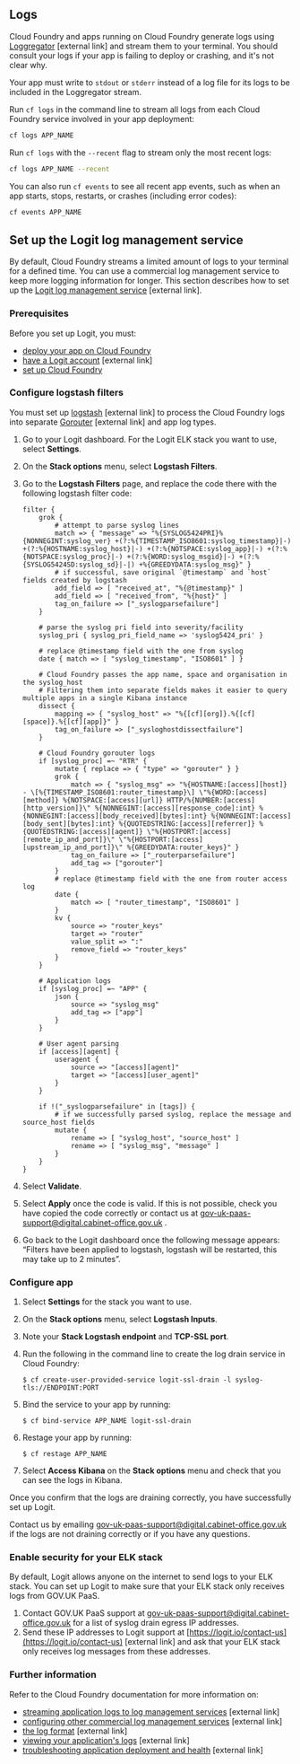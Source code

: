 ## Logs

Cloud Foundry and apps running on Cloud Foundry generate logs using [Loggregator](https://docs.cloudfoundry.org/loggregator/architecture.html) [external link] and stream them to your terminal. You should consult your logs if your app is failing to deploy or crashing, and it's not clear why.

Your app must write to `stdout` or `stderr` instead of a log file for its logs to be included in the Loggregator stream.

Run `cf logs` in the command line to stream all logs from each Cloud Foundry service involved in your app deployment:

```bash
cf logs APP_NAME
```

Run `cf logs` with the `--recent` flag to stream only the most recent logs:

```bash
cf logs APP_NAME --recent
```

You can also run `cf events` to see all recent app events, such as when an app starts, stops, restarts, or crashes (including error codes):

```bash
cf events APP_NAME
```

## Set up the Logit log management service

By default, Cloud Foundry streams a limited amount of logs to your terminal for a defined time. You can use a commercial log management service to keep more logging information for longer. This section describes how to set up the [Logit log management service](https://logit.io/) [external link].

### Prerequisites

Before you set up Logit, you must:

- [deploy your app on Cloud Foundry](https://docs.cloud.service.gov.uk/deploying_apps.html#deploying-apps)
- [have a Logit account](https://logit.io/) [external link]
- [set up Cloud Foundry](https://docs.cloud.service.gov.uk/get_started.html#set-up-command-line)

### Configure logstash filters

You must set up [logstash](https://www.elastic.co/products/logstash) [external link] to process the Cloud Foundry logs into separate [Gorouter](https://docs.cloudfoundry.org/concepts/architecture/router.html) [external link] and app log types.

1. Go to your Logit dashboard. For the Logit ELK stack you want to use, select __Settings__. 
1. On the __Stack options__ menu, select __Logstash Filters__.
1. Go to the __Logstash Filters__ page, and replace the code there with the following logstash filter code:

    ```
    filter {
        grok {
            # attempt to parse syslog lines
            match => { "message" => "%{SYSLOG5424PRI}%{NONNEGINT:syslog_ver} +(?:%{TIMESTAMP_ISO8601:syslog_timestamp}|-) +(?:%{HOSTNAME:syslog_host}|-) +(?:%{NOTSPACE:syslog_app}|-) +(?:%{NOTSPACE:syslog_proc}|-) +(?:%{WORD:syslog_msgid}|-) +(?:%{SYSLOG5424SD:syslog_sd}|-|) +%{GREEDYDATA:syslog_msg}" }
            # if successful, save original `@timestamp` and `host` fields created by logstash
            add_field => [ "received_at", "%{@timestamp}" ]
            add_field => [ "received_from", "%{host}" ]
            tag_on_failure => ["_syslogparsefailure"]
        }

        # parse the syslog pri field into severity/facility
        syslog_pri { syslog_pri_field_name => 'syslog5424_pri' }

        # replace @timestamp field with the one from syslog
        date { match => [ "syslog_timestamp", "ISO8601" ] }

        # Cloud Foundry passes the app name, space and organisation in the syslog_host
        # Filtering them into separate fields makes it easier to query multiple apps in a single Kibana instance
        dissect {
            mapping => { "syslog_host" => "%{[cf][org]}.%{[cf][space]}.%{[cf][app]}" }
            tag_on_failure => ["_sysloghostdissectfailure"]
        }

        # Cloud Foundry gorouter logs
        if [syslog_proc] =~ "RTR" {
            mutate { replace => { "type" => "gorouter" } }
            grok {
                match => { "syslog_msg" => "%{HOSTNAME:[access][host]} - \[%{TIMESTAMP_ISO8601:router_timestamp}\] \"%{WORD:[access][method]} %{NOTSPACE:[access][url]} HTTP/%{NUMBER:[access][http_version]}\" %{NONNEGINT:[access][response_code]:int} %{NONNEGINT:[access][body_received][bytes]:int} %{NONNEGINT:[access][body_sent][bytes]:int} %{QUOTEDSTRING:[access][referrer]} %{QUOTEDSTRING:[access][agent]} \"%{HOSTPORT:[access][remote_ip_and_port]}\" \"%{HOSTPORT:[access][upstream_ip_and_port]}\" %{GREEDYDATA:router_keys}" }
                tag_on_failure => ["_routerparsefailure"]
                add_tag => ["gorouter"]
            }
            # replace @timestamp field with the one from router access log
            date {
                match => [ "router_timestamp", "ISO8601" ]
            }
            kv {
                source => "router_keys"
                target => "router"
                value_split => ":"
                remove_field => "router_keys"
            }
        }

        # Application logs
        if [syslog_proc] =~ "APP" {
            json {
                source => "syslog_msg"
                add_tag => ["app"]
            }
        }

        # User agent parsing
        if [access][agent] {
            useragent {
                source => "[access][agent]"
                target => "[access][user_agent]"
            }
        }

        if !("_syslogparsefailure" in [tags]) {
            # if we successfully parsed syslog, replace the message and source_host fields
            mutate {
                rename => [ "syslog_host", "source_host" ]
                rename => [ "syslog_msg", "message" ]
            }
        }
    }
    ```

1. Select __Validate__.
1. Select __Apply__ once the code is valid. If this is not possible, check you have copied the code correctly or contact us at [gov-uk-paas-support@digital.cabinet-office.gov.uk](mailto:gov-uk-paas-support@digital.cabinet-office.gov.uk) .
1. Go back to the Logit dashboard once the following message appears: “Filters have been applied to logstash, logstash will be restarted, this may take up to 2 minutes”.

### Configure app

1. Select __Settings__ for the stack you want to use.
1. On the __Stack options__ menu, select __Logstash Inputs__.
1. Note your __Stack Logstash endpoint__ and __TCP-SSL port__.
1. Run the following in the command line to create the log drain service in Cloud Foundry:

    ```
    $ cf create-user-provided-service logit-ssl-drain -l syslog-tls://ENDPOINT:PORT
    ```

1. Bind the service to your app by running:

    ```
    $ cf bind-service APP_NAME logit-ssl-drain
    ```

1. Restage your app by running:

    ```
    $ cf restage APP_NAME
    ```

1. Select __Access Kibana__ on the __Stack options__ menu and check that you can see the logs in Kibana.

Once you confirm that the logs are draining correctly, you have successfully set up Logit.

Contact us by emailing [gov-uk-paas-support@digital.cabinet-office.gov.uk](mailto:gov-uk-paas-support@digital.cabinet-office.gov.uk) if the logs are not draining correctly or if you have any questions.

### Enable security for your ELK stack

By default, Logit allows anyone on the internet to send logs to your ELK stack. You can set up Logit to make sure that your ELK stack only receives logs from GOV.UK PaaS.

1. Contact GOV.UK PaaS support at [gov-uk-paas-support@digital.cabinet-office.gov.uk](mailto:gov-uk-paas-support@digital.cabinet-office.gov.uk) for a list of syslog drain egress IP addresses.
1. Send these IP addresses to Logit support at [https://logit.io/contact-us](https://logit.io/contact-us) [external link] and ask that your ELK stack only receives log messages from these addresses.

### Further information

Refer to the Cloud Foundry documentation for more information on:

- [streaming application logs to log management services](https://docs.cloudfoundry.org/devguide/services/log-management.html) [external link]
- [configuring other commercial log management services](https://docs.cloudfoundry.org/devguide/services/log-management-thirdparty-svc.html) [external link]
- [the log format](https://docs.cloudfoundry.org/devguide/deploy-apps/streaming-logs.html) [external link]
- [viewing your application's logs](https://docs.cloudfoundry.org/devguide/deploy-apps/streaming-logs.html#view) [external link]
- [troubleshooting application deployment and health](https://docs.cloudfoundry.org/devguide/deploy-apps/troubleshoot-app-health.html) [external link]
